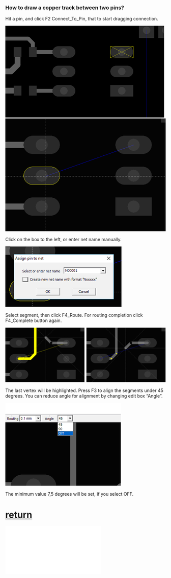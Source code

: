 ### How to draw a copper track between two pins?

Hit a pin, and click F2 Connect_To_Pin, that to start dragging connection. 
   
![](pictures/pin_selected.png)
![](pictures/drag_con.png)

Click on the box to the left, or enter net name manually.

![](pictures/add_net.png)

Select segment, then click F4_Route. For routing сompletion click F4_Complete button again.

![](pictures/routing.png)

The last vertex will be highlighted. Press F3 to align the segments under 45 degrees. You can reduce angle for alignment by changing edit box “Angle”.

![](pictures/angle_box.png)

The minimum value 7,5 degrees will be set, if you select OFF.

# [return](How_to.md)

![How to route trace](routing_branch.md)
